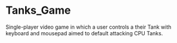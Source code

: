 # Tanks_Game
Single-player video game in which a user controls a their Tank with keyboard and mousepad aimed to default attacking CPU Tanks.
